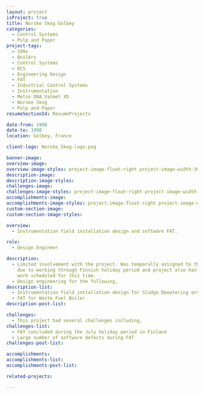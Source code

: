 ```yaml
---
layout: project
isProject: true
title: Norske Skog Golbey
categories:
  - Control Systems
  - Pulp and Paper
project-tags:
  - 199x
  - Boilers
  - Control Systems
  - DCS
  - Engineering Design
  - FAT
  - Industrial Control Systems
  - Instrumentation
  - Metso DNA Valmet XD
  - Norske Skog
  - Pulp and Paper
resumeSectionId: ResumeProjects

date-from: 1998
date-to: 1998
location: Golbey, France

client-logo: Norske_Skog-logo.png

banner-image:
overview-image:
overview-image-styles: project-image-float-right project-image-width-30
description-image:
description-image-styles:
challenges-image:
challenges-image-styles: project-image-float-right project-image-width-40
accomplishments-image:
accomplishments-image-styles: project-image-float-right project-image-width-40
custom-section-image:
custom-section-image-styles:

overview:
  - Instrumentation field installation design and software FAT.

role:
  - Design Engineer

description:
  - Limited involvement with the project. Was temporally assigned to the project
    due to working through Finnish holiday period and project also having
    work scheduled for this time.
  - Design engineering for the following,
description-list:
  - Instrumentation field installation design for Sludge Dewatering area
  - FAT for Waste Fuel Boiler
description-post-list:

challenges:
  - This project had several challenges including,
challenges-list:    
  - FAT concluded during the July holiday period in Finland
  - Large number of software defects during FAT
challenges-post-list:    

accomplishments:
accomplishments-list:    
accomplishments-post-list:    

related-projects:

---
```

